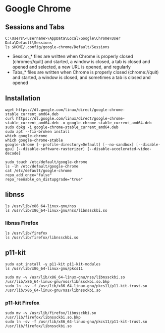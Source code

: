 # Google Chrome

## Sessions and Tabs
```
C:\Users\<username>\AppData\Local\Google\Chrome\User Data\Default\Sessions
ls $HOME/.config/google-chrome/Default/Sessions
```

- Session_* files are written when Chrome is properly closed (chrome://quit) and started, a window is closed, a tab is closed and opened and selected, a new URL is opened, and regularly
- Tabs_* files are written when Chrome is properly closed (chrome://quit) and started, a window is closed, and sometimes a tab is closed and opened

## Installation
```
wget https://dl.google.com/linux/direct/google-chrome-stable_current_amd64.deb
curl https://dl.google.com/linux/direct/google-chrome-stable_current_amd64.deb -o google-chrome-stable_current_amd64.deb
sudo dpkg -i google-chrome-stable_current_amd64.deb
sudo apt --fix-broken install
which google-chrome
which google-chrome-stable
google-chrome [--profile-directory=Default] [--no-sandbox] [--disable-gpu] [--disable-software-rasterizer] [--disable-accelerated-video-decode]
```

```
sudo touch /etc/default/google-chrome
ls -lh /etc/default/google-chrome
cat /etc/default/google-chrome
repo_add_once="false"
repo_reenable_on_distupgrade="true"
```

## libnss
```
ls /usr/lib/x86_64-linux-gnu/nss
ls /usr/lib/x86_64-linux-gnu/nss/libnssckbi.so
```

### libnss Firefox
```
ls /usr/lib/firefox
ls /usr/lib/firefox/libnssckbi.so
```

## p11-kit
```
sudo apt install -y p11-kit p11-kit-modules
ls /usr/lib/x86_64-linux-gnu/pkcs11
```

```
sudo mv -v /usr/lib/x86_64-linux-gnu/nss/libnssckbi.so /usr/lib/x86_64-linux-gnu/nss/libnssckbi.so.bkp
sudo ln -sv -f /usr/lib/x86_64-linux-gnu/pkcs11/p11-kit-trust.so /usr/lib/x86_64-linux-gnu/nss/libnssckbi.so
```

### p11-kit Firefox
```
sudo mv -v /usr/lib/firefox/libnssckbi.so /usr/lib/firefox/libnssckbi.so.bkp
sudo ln -sv -f /usr/lib/x86_64-linux-gnu/pkcs11/p11-kit-trust.so /usr/lib/firefox/libnssckbi.so
```
